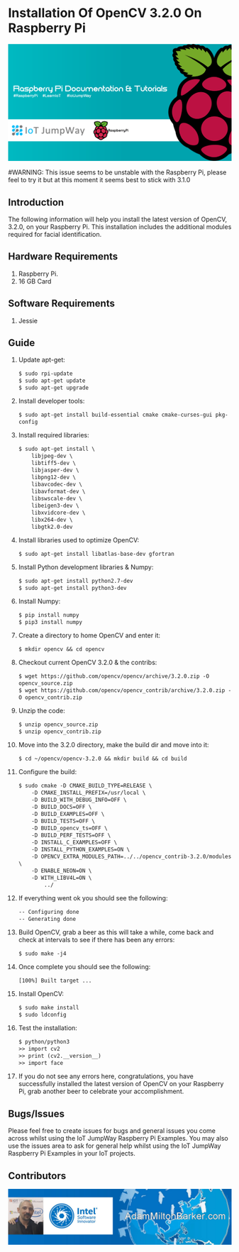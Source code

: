 # Installation Of OpenCV 3.2.0 On Raspberry Pi

![IoT JumpWay Docs](../images/main/Raspberry-Pi-Documentation.png)

#WARNING: This issue seems to be unstable with the Raspberry Pi, please feel to try it but at this moment it seems best to stick with 3.1.0

## Introduction

The following information will help you install the latest version of OpenCV, 3.2.0, on your Raspberry Pi. This installation includes the additional modules required for facial identification.

## Hardware Requirements

1. Raspberry Pi.
2. 16 GB Card

## Software Requirements

1. Jessie

## Guide

1. Update apt-get:

    ```
    $ sudo rpi-update
    $ sudo apt-get update
    $ sudo apt-get upgrade
    ```

2. Install developer tools:

    ```
    $ sudo apt-get install build-essential cmake cmake-curses-gui pkg-config
    ```

3. Install required libraries:

    ```
    $ sudo apt-get install \
        libjpeg-dev \
        libtiff5-dev \
        libjasper-dev \
        libpng12-dev \
        libavcodec-dev \
        libavformat-dev \
        libswscale-dev \
        libeigen3-dev \
        libxvidcore-dev \
        libx264-dev \
        libgtk2.0-dev
    ```

4. Install libraries used to optimize OpenCV:

    ```
    $ sudo apt-get install libatlas-base-dev gfortran
    ```

5. Install Python development libraries & Numpy:

    ```
    $ sudo apt-get install python2.7-dev
    $ sudo apt-get install python3-dev
    ```

6. Install Numpy:

    ```
    $ pip install numpy
    $ pip3 install numpy
    ```

7. Create a directory to home OpenCV and enter it:

    ```
    $ mkdir opencv && cd opencv
    ```

8. Checkout current OpenCV 3.2.0 & the contribs:

    ```
    $ wget https://github.com/opencv/opencv/archive/3.2.0.zip -O opencv_source.zip
    $ wget https://github.com/opencv/opencv_contrib/archive/3.2.0.zip -O opencv_contrib.zip
    ```

9. Unzip the code:

    ```
    $ unzip opencv_source.zip
    $ unzip opencv_contrib.zip
    ```

10. Move into the 3.2.0 directory, make the build dir and move into it:

    ```
    $ cd ~/opencv/opencv-3.2.0 && mkdir build && cd build
    ```

11. Configure the build:

    ```
    $ sudo cmake -D CMAKE_BUILD_TYPE=RELEASE \
        -D CMAKE_INSTALL_PREFIX=/usr/local \
        -D BUILD_WITH_DEBUG_INFO=OFF \
        -D BUILD_DOCS=OFF \
        -D BUILD_EXAMPLES=OFF \
        -D BUILD_TESTS=OFF \
        -D BUILD_opencv_ts=OFF \
        -D BUILD_PERF_TESTS=OFF \
        -D INSTALL_C_EXAMPLES=OFF \
        -D INSTALL_PYTHON_EXAMPLES=ON \
        -D OPENCV_EXTRA_MODULES_PATH=../../opencv_contrib-3.2.0/modules \
        -D ENABLE_NEON=ON \
        -D WITH_LIBV4L=ON \
            ../
    ```
12. If everything went ok you should see the following:

    ```
    -- Configuring done
    -- Generating done
    ```

13. Build OpenCV, grab a beer as this will take a while, come back and check at intervals to see if there has been any errors:

    ```
    $ sudo make -j4
    ```

14. Once complete you should see the following:

    ```
    [100%] Built target ...
    ```

15. Install OpenCV:

    ```
    $ sudo make install
    $ sudo ldconfig
    ```

16. Test the installation:

    ```
    $ python/python3
    >> import cv2
    >> print (cv2.__version__)
    >> import face
    ```

17. If you do not see any errors here, congratulations, you have successfully installed the latest version of OpenCV on your Raspberry Pi, grab another beer to celebrate your accomplishment.

## Bugs/Issues

Please feel free to create issues for bugs and general issues you come across whilst using the IoT JumpWay Raspberry Pi Examples. You may also use the issues area to ask for general help whilst using the IoT JumpWay Raspberry Pi Examples in your IoT projects.

## Contributors

[![Adam Milton-Barker, Intel® Software Innovator](../images/main/Intel-Software-Innovator.jpg)](https://github.com/AdamMiltonBarker)
